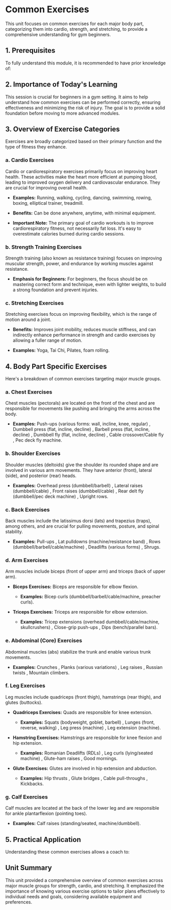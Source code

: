 Common Exercises
================

This unit focuses on common exercises for each major body part, categorizing them into cardio, strength, and stretching, to provide a comprehensive understanding for gym beginners.

1\. Prerequisites
-----------------

To fully understand this module, it is recommended to have prior knowledge of:

2\. Importance of Today's Learning
----------------------------------

This session is crucial for beginners in a gym setting. It aims to help understand how common exercises can be performed correctly, ensuring effectiveness and minimizing the risk of injury. The goal is to provide a solid foundation before moving to more advanced modules.

3\. Overview of Exercise Categories
-----------------------------------

Exercises are broadly categorized based on their primary function and the type of fitness they enhance.

### a. Cardio Exercises

Cardio or cardiorespiratory exercises primarily focus on improving heart health. These activities make the heart more efficient at pumping blood, leading to improved oxygen delivery and cardiovascular endurance. They are crucial for improving overall health.

*   **Examples:** Running, walking, cycling, dancing, swimming, rowing, boxing, elliptical trainer, treadmill.
    
*   **Benefits:** Can be done anywhere, anytime, with minimal equipment.
    
*   **Important Note:** The primary goal of cardio workouts is to improve cardiorespiratory fitness, not necessarily fat loss. It's easy to overestimate calories burned during cardio sessions.
    

### b. Strength Training Exercises

Strength training (also known as resistance training) focuses on improving muscular strength, power, and endurance by working muscles against resistance.

*   **Emphasis for Beginners:** For beginners, the focus should be on mastering correct form and technique, even with lighter weights, to build a strong foundation and prevent injuries.
    

### c. Stretching Exercises

Stretching exercises focus on improving flexibility, which is the range of motion around a joint.

*   **Benefits:** Improves joint mobility, reduces muscle stiffness, and can indirectly enhance performance in strength and cardio exercises by allowing a fuller range of motion.
    
*   **Examples:** Yoga, Tai Chi, Pilates, foam rolling.
    

4\. Body Part Specific Exercises
--------------------------------

Here's a breakdown of common exercises targeting major muscle groups.

### a. Chest Exercises

Chest muscles (pectorals) are located on the front of the chest and are responsible for movements like pushing and bringing the arms across the body.

*   **Examples:** Push-ups (various forms: wall, incline, knee, regular) , Dumbbell press (flat, incline, decline) , Barbell press (flat, incline, decline) , Dumbbell fly (flat, incline, decline) , Cable crossover/Cable fly , Pec deck fly machine.
    

### b. Shoulder Exercises

Shoulder muscles (deltoids) give the shoulder its rounded shape and are involved in various arm movements. They have anterior (front), lateral (side), and posterior (rear) heads.

*   **Examples:** Overhead press (dumbbell/barbell) , Lateral raises (dumbbell/cable) , Front raises (dumbbell/cable) , Rear delt fly (dumbbell/pec deck machine) , Upright rows.
    

### c. Back Exercises

Back muscles include the latissimus dorsi (lats) and trapezius (traps), among others, and are crucial for pulling movements, posture, and spinal stability.

*   **Examples:** Pull-ups , Lat pulldowns (machine/resistance band) , Rows (dumbbell/barbell/cable/machine) , Deadlifts (various forms) , Shrugs.
    

### d. Arm Exercises

Arm muscles include biceps (front of upper arm) and triceps (back of upper arm).

*   **Biceps Exercises:** Biceps are responsible for elbow flexion.
    
    *   **Examples:** Bicep curls (dumbbell/barbell/cable/machine, preacher curls).
        
*   **Triceps Exercises:** Triceps are responsible for elbow extension.
    
    *   **Examples:** Tricep extensions (overhead dumbbell/cable/machine, skullcrushers) , Close-grip push-ups , Dips (bench/parallel bars).
        

### e. Abdominal (Core) Exercises

Abdominal muscles (abs) stabilize the trunk and enable various trunk movements.

*   **Examples:** Crunches , Planks (various variations) , Leg raises , Russian twists , Mountain climbers.
    

### f. Leg Exercises

Leg muscles include quadriceps (front thigh), hamstrings (rear thigh), and glutes (buttocks).

*   **Quadriceps Exercises:** Quads are responsible for knee extension.
    
    *   **Examples:** Squats (bodyweight, goblet, barbell) , Lunges (front, reverse, walking) , Leg press (machine) , Leg extension (machine).
        
*   **Hamstring Exercises:** Hamstrings are responsible for knee flexion and hip extension.
    
    *   **Examples:** Romanian Deadlifts (RDLs) , Leg curls (lying/seated machine) , Glute-ham raises , Good mornings.
        
*   **Glute Exercises:** Glutes are involved in hip extension and abduction.
    
    *   **Examples:** Hip thrusts , Glute bridges , Cable pull-throughs , Kickbacks.
        

### g. Calf Exercises

Calf muscles are located at the back of the lower leg and are responsible for ankle plantarflexion (pointing toes).

*   **Examples:** Calf raises (standing/seated, machine/dumbbell).
    

5\. Practical Application
-------------------------

Understanding these common exercises allows a coach to:

Unit Summary
------------

This unit provided a comprehensive overview of common exercises across major muscle groups for strength, cardio, and stretching. It emphasized the importance of knowing various exercise options to tailor plans effectively to individual needs and goals, considering available equipment and preferences.